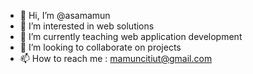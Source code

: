 - 👋 Hi, I’m @asamamun
- 👀 I’m interested in web solutions
- 🌱 I’m currently teaching web application development
- 💞️ I’m looking to collaborate on projects
- 📫 How to reach me : mamuncitiut@gmail.com

<!---
asamamun/asamamun is a ✨ special ✨ repository because its `README.md` (this file) appears on your GitHub profile.
You can click the Preview link to take a look at your changes.
--->

